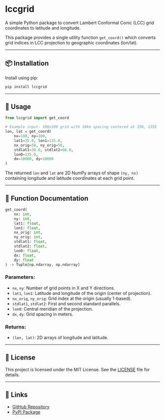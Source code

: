 # lccgrid

A simple Python package to convert Lambert Conformal Conic (LCC) grid coordinates to latitude and longitude.

This package provides a single utility function `get_coord()` which converts grid indices in LCC projection to geographic coordinates (lon/lat).

---

## 📦 Installation

Install using pip:

```bash
pip install lccgrid
```

---

## 🚀 Usage

```python
from lccgrid import get_coord

# Example input: 100x100 grid with 10km spacing centered at 35N, 135E
lon, lat = get_coord(
    nx=100, ny=100,
    lat1=35.0, lon1=135.0,
    nx_orig=50, ny_orig=50,
    stdlat1=30.0, stdlat2=60.0,
    lon0=135.0,
    dx=10000, dy=10000
)
```

The returned `lon` and `lat` are 2D NumPy arrays of shape `(ny, nx)` containing longitude and latitude coordinates at each grid point.

---

## 📘 Function Documentation

```python
get_coord(
    nx: int,
    ny: int,
    lat1: float,
    lon1: float,
    nx_orig: int,
    ny_orig: int,
    stdlat1: float,
    stdlat2: float,
    lon0: float,
    dx: float,
    dy: float
) -> Tuple[np.ndarray, np.ndarray]
```

### Parameters:
- `nx`, `ny`: Number of grid points in X and Y directions.
- `lat1`, `lon1`: Latitude and longitude of the origin (center of projection).
- `nx_orig`, `ny_orig`: Grid index at the origin (usually 1-based).
- `stdlat1`, `stdlat2`: First and second standard parallels.
- `lon0`: Central meridian of the projection.
- `dx`, `dy`: Grid spacing in meters.

### Returns:
- `(lon, lat)`: 2D arrays of longitude and latitude.

---

## 📄 License

This project is licensed under the MIT License. See the [LICENSE](LICENSE) file for details.

---

## 🔗 Links

- [GitHub Repository](https://github.com/phanpy/lccgrid)
- [PyPI Package](https://pypi.org/project/lccgrid/)
